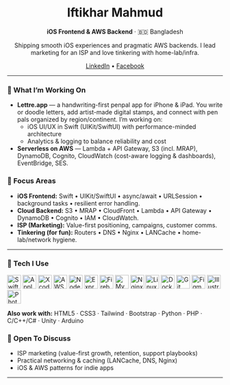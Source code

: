 <!-- Hero -->
<h1 align="center">Iftikhar Mahmud</h1>
<p align="center">
  <b>iOS Frontend & AWS Backend</b> · 🇧🇩 Bangladesh
</p>
<p align="center">
  Shipping smooth iOS experiences and pragmatic AWS backends. I lead marketing for an ISP and love tinkering with home-lab/infra.
</p>

<p align="center">
  <a href="https://linkedin.com/in/iftikharmahmud">LinkedIn</a> •
  <a href="https://fb.com/iftikhar.mahmud.56">Facebook</a>
</p>

---

### 🚀 What I’m Working On
- **Lettre.app** — a handwriting-first penpal app for iPhone & iPad. You write or doodle letters, add artist-made digital stamps, and connect with pen pals organized by region/continent. I’m working on:
  - iOS UI/UX in Swift (UIKit/SwiftUI) with performance-minded architecture
  - Analytics & logging to balance reliability and cost
- **Serverless on AWS** — Lambda + API Gateway, S3 (incl. MRAP), DynamoDB, Cognito, CloudWatch (cost-aware logging & dashboards), EventBridge, SES.



### 🧭 Focus Areas
- **iOS Frontend:** Swift • UIKit/SwiftUI • async/await • URLSession • background tasks • resilient error handling.
- **Cloud Backend:** S3 • MRAP • CloudFront • Lambda • API Gateway • DynamoDB • Cognito • IAM • CloudWatch.
- **ISP (Marketing):** Value-first positioning, campaigns, customer comms.
- **Tinkering (for fun):** Routers • DNS • Nginx • LANCache • home-lab/network hygiene.

---

### 🧰 Tech I Use
<p align="left">
  <!-- Mobile -->
  <img alt="Swift" height="32" src="https://cdn.jsdelivr.net/gh/devicons/devicon/icons/swift/swift-original.svg" />
  <img alt="Apple" height="32" src="https://cdn.jsdelivr.net/gh/devicons/devicon/icons/apple/apple-original.svg" />
  <img alt="Xcode" height="32" src="https://cdn.jsdelivr.net/gh/devicons/devicon/icons/xcode/xcode-original.svg" />
  <!-- Backend / Cloud -->
  <img alt="AWS" height="32" src="https://cdn.jsdelivr.net/npm/simple-icons@10.4.0/icons/amazonaws.svg" />
  <img alt="Node.js" height="32" src="https://cdn.jsdelivr.net/gh/devicons/devicon/icons/nodejs/nodejs-original.svg" />
  <img alt="Express" height="32" src="https://cdn.jsdelivr.net/gh/devicons/devicon/icons/express/express-original.svg" />
  <img alt="Firebase" height="32" src="https://cdn.jsdelivr.net/gh/devicons/devicon/icons/firebase/firebase-plain.svg" />
  <img alt="MySQL" height="32" src="https://cdn.jsdelivr.net/gh/devicons/devicon/icons/mysql/mysql-original.svg" />
  <!-- Infra / Tools -->
  <img alt="Nginx" height="32" src="https://cdn.jsdelivr.net/gh/devicons/devicon/icons/nginx/nginx-original.svg" />
  <img alt="Linux" height="32" src="https://cdn.jsdelivr.net/gh/devicons/devicon/icons/linux/linux-original.svg" />
  <img alt="Docker" height="32" src="https://cdn.jsdelivr.net/gh/devicons/devicon/icons/docker/docker-original.svg" />
  <img alt="Git" height="32" src="https://cdn.jsdelivr.net/gh/devicons/devicon/icons/git/git-original.svg" />
  <!-- Design -->
  <img alt="Figma" height="32" src="https://cdn.jsdelivr.net/gh/devicons/devicon/icons/figma/figma-original.svg" />
  <img alt="Illustrator" height="32" src="https://cdn.jsdelivr.net/gh/devicons/devicon/icons/illustrator/illustrator-plain.svg" />
  <img alt="Photoshop" height="32" src="https://cdn.jsdelivr.net/gh/devicons/devicon/icons/photoshop/photoshop-plain.svg" />
</p>

**Also work with:** HTML5 · CSS3 · Tailwind · Bootstrap · Python · PHP · C/C++/C# · Unity · Arduino

### 💬 Open To Discuss
- ISP marketing (value-first growth, retention, support playbooks)
- Practical networking & caching (LANCache, DNS, Nginx)
- iOS & AWS patterns for indie apps

---
